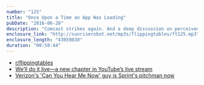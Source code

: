 ```yaml
---
number: "125"
title: "Once Upon a Time an App Was Loading"
pubDate: "2016-06-28"
description: "Comcast strikes again. And a deep discussion on perceived UX versus the functional reality. Also doors, doors, and more doors."
enclosure_link: "http://sunriserobot.net/mp3s/flippingtables/ft125.mp3"
enclosure_length: "43059830"
duration: "00:58:44"
---
```

- [r/flippingtables](https://www.reddit.com/r/flippingtables/)
- [We’ll do it live—a new chapter in YouTube’s live stream](http://youtubecreator.blogspot.com/2016/06/well-do-it-livea-new-chapter-in.html)
- [Verizon's 'Can You Hear Me Now' guy is Sprint's pitchman now](http://www.recode.net/2016/6/5/11863706/verizon-sprint-pitch-man)
